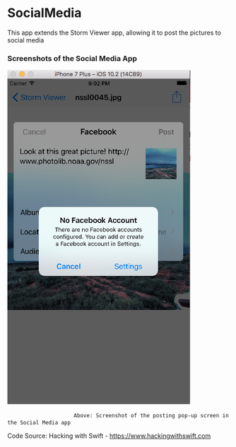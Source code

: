 # SocialMedia

This app extends the Storm Viewer app, allowing it to post the pictures to social media

### Screenshots of the Social Media App

![](AppScreenShots/PostPicturesToSocialMedia.png)

                         Above: Screenshot of the posting pop-up screen in the Social Media app

Code Source: Hacking with Swift - https://www.hackingwithswift.com
